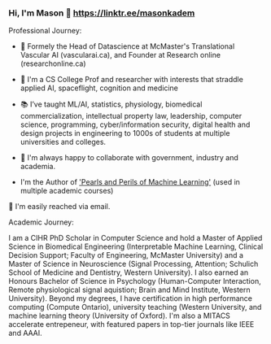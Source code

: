 ### Hi, I'm Mason 👋 https://linktr.ee/masonkadem

Professional Journey:

- 🧠 Formely the Head of Datascience at McMaster's Translational Vascular AI (vascularai.ca), and Founder at Research online (researchonline.ca)

- 🚀 I'm a CS College Prof and researcher with interests that straddle applied AI, spaceflight, cognition and medicine

- 📚 I’ve taught ML/AI, statistics, physiology, biomedical commercialization, intellectual property law, leadership, computer science, programming, cyber/information security, digital health and design projects in engineering to 1000s of students at multiple universities and colleges.

- 🤝 I'm always happy to collaborate with government, industry and academia.
 
- I'm the Author of ['Pearls and Perils of Machine Learning'](https://leanpub.com/pearlsandperilsofml) (used in multiple academic courses) 

📧 I'm easily reached via email.

Academic Journey: 

I am a CIHR PhD Scholar in Computer Science and hold a Master of Applied Science in Biomedical Engineering (Interpretable Machine Learning, Clinical Decision Support; Faculty of Engineering, McMaster University) and a Master of Science in Neuroscience (Signal Processing, Attention; Schulich School of Medicine and Dentistry, Western University). I also earned an Honours Bachelor of Science in Psychology (Human-Computer Interaction, Remote physiological signal aquistion; Brain and Mind Institute, Western University). Beyond my degrees, I have certification in high performance computing (Compute Ontario), university teaching (Western University, and machine learning theory (University of Oxford). I'm also a MITACS accelerate entrepeneur, with featured papers in top-tier journals like IEEE and AAAI.



